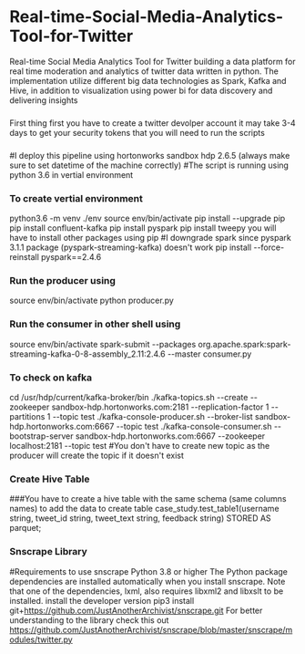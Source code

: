 # Real-time-Social-Media-Analytics-Tool-for-Twitter
Real-time Social Media Analytics Tool for Twitter building a data platform for real time moderation and analytics of twitter data written in python. The implementation utilize different big data technologies as Spark, Kafka and Hive, in addition to visualization using power bi for data discovery and delivering insights

###
First thing first you have to create a twitter devolper account it may take 3-4 days to get your security tokens that you will need to run the scripts
###

#I deploy this pipeline using hortonworks sandbox hdp 2.6.5 (always make sure to set datetime of the machine correctly)
#The script is running using python 3.6 in vertial environment
### To create vertial environment ###
python3.6 -m venv ./env
source env/bin/activate
pip install --upgrade pip
pip install confluent-kafka
pip install pyspark
pip install tweepy
you will have to install other packages using pip
#I downgrade spark since pyspark 3.1.1 package (pyspark-streaming-kafka) doesn't work 
pip install --force-reinstall pyspark==2.4.6

### Run the producer using ###
source env/bin/activate
python producer.py

### Run the consumer in other shell using ###
source env/bin/activate
spark-submit --packages org.apache.spark:spark-streaming-kafka-0-8-assembly_2.11:2.4.6  --master consumer.py

### To check on kafka ###

cd /usr/hdp/current/kafka-broker/bin
./kafka-topics.sh --create --zookeeper sandbox-hdp.hortonworks.com:2181 --replication-factor 1 --partitions 1 --topic test
./kafka-console-producer.sh  --broker-list sandbox-hdp.hortonworks.com:6667 --topic test
./kafka-console-consumer.sh --bootstrap-server sandbox-hdp.hortonworks.com:6667 --zookeeper localhost:2181 --topic test
#You don't have to create new topic as the producer will create the topic if it doesn't exist

### Create Hive Table ###
###You have to create a hive table with the same schema (same columns names) to add the data to
create table case_study.test_table1(username string, tweet_id string, tweet_text string, feedback string) STORED AS parquet;

### Snscrape Library ###
#Requirements to use snscrape
Python 3.8 or higher
The Python package dependencies are installed automatically when you install snscrape.
Note that one of the dependencies, lxml, also requires libxml2 and libxslt to be installed.
install the developer version 
pip3 install git+https://github.com/JustAnotherArchivist/snscrape.git
For better understanding to the library check this out
https://github.com/JustAnotherArchivist/snscrape/blob/master/snscrape/modules/twitter.py

